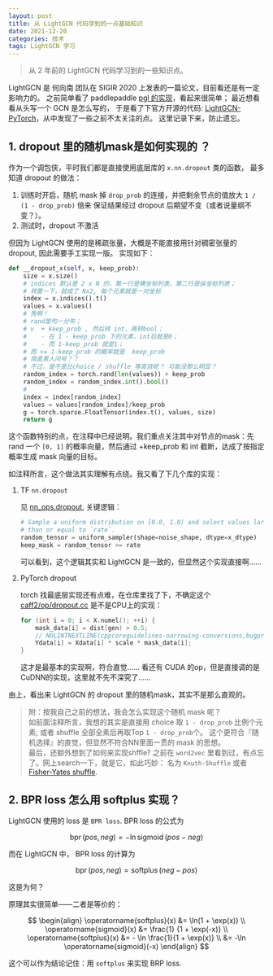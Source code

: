 ```yaml
---
layout: post
title: 从 LightGCN 代码学到的一点基础知识
date: 2021-12-20
categories: 技术 
tags: LightGCN 学习
---
```

> 从 2 年前的 LightGCN 代码学习到的一些知识点。

LightGCN 是 何向南 团队在 SIGIR 2020 上发表的一篇论文，目前看还是有一定影响力的。
之前简单看了 paddlepaddle [pgl 的实现](_1)，看起来很简单； 最近想看看从头写一个 GCN 是怎么写的，
于是看了下官方开源的代码: [LightGCN-PyTorch][_2]，从中发现了一些之前不太关注的点。
这里记录下来，防止遗忘。

## 1. dropout 里的随机mask是如何实现的 ？

作为一个调包侠，平时我们都是直接使用底层库的 `x.nn.dropout` 类的函数，
最多知道 dropout 的做法：

1. 训练时开启，随机 mask 掉 `drop_prob` 的连接，并把剩余节点的值放大 `1 / (1 - drop_prob)` 倍来
   保证结果经过 dropout 后期望不变（或者说量纲不变？）。
2. 测试时，dropout 不激活

但因为 LightGCN 使用的是稀疏张量，大概是不能直接用针对稠密张量的 dropout, 因此需要手工实现一版。
实现如下：

```python
def __dropout_x(self, x, keep_prob):
    size = x.size()
    # indices 默认是 2 x N 的，第一行是横坐标列表，第二行是纵坐标列表； 
    # 转置一下，就成了 Nx2, 每个元素就是一对坐标
    index = x.indices().t()
    values = x.values()
    # 秀啊！
    # rand是均一分布； 
    # v  + keep_prob , 然后转 int，再转bool； 
    #    - 在 1 - keep_prob 下的元素，int后就是0；
    #    - 而 1-keep_prob 就是1；
    # 而 >= 1-keep_prob 的概率就是  keep_prob
    # 简直黑人问号？？
    # 不过，是不是比choice / shuffle 等高效呢？ 可能没那么明显？
    random_index = torch.rand(len(values)) + keep_prob
    random_index = random_index.int().bool()
    # 
    index = index[random_index]
    values = values[random_index]/keep_prob
    g = torch.sparse.FloatTensor(index.t(), values, size)
    return g
```

这个函数特别的点，在注释中已经说明。我们重点关注其中对节点的mask：先 rand 一个 `[0, 1]`
的概率向量，然后通过 +keep_prob 和 int 截断，达成了按指定概率生成 mask 向量的目标。

如注释所言，这个做法其实理解有点绕。我又看了下几个库的实现：

1. TF `nn.dropout`
  
   见 [nn_ops.dropout][_tfdrop], 关键逻辑：

   ```python
   # Sample a uniform distribution on [0.0, 1.0) and select values larger
   # than or equal to `rate`.
   random_tensor = uniform_sampler(shape=noise_shape, dtype=x_dtype)
   keep_mask = random_tensor >= rate
   ```

    可以看到，这个逻辑其实和 LightGCN 是一致的，但显然这个实现直接啊……

2. PyTorch dropout

    torch 找最底层实现还有点难，在仓库里找了下，不确定这个 [caff2/op/dropout.cc][_torchdrop] 是不是CPU上的实现：
    
    ```c++
    for (int i = 0; i < X.numel(); ++i) {
        mask_data[i] = dist(gen) > 0.5;
        // NOLINTNEXTLINE(cppcoreguidelines-narrowing-conversions,bugprone-narrowing-conversions)
        Ydata[i] = Xdata[i] * scale * mask_data[i];
    }
    ```

    这才是最基本的实现啊，符合直觉…… 看还有 CUDA 的op，但是直接调的是 CuDNN的实现，这里就不先不深究了……

由上，看出来 LightGCN 的 dropout 里的随机mask，其实不是那么直观的。

> 附：按我自己之前的想法，我会怎么实现这个随机 mask 呢？  
如前面注释所言，我想的其实是直接用 choice 取 `1 - drop_prob` 比例个元素; 
或者 shuffle 全部全素后再取Top `1 - drop_prob`个。
这个更符合『随机选择』的直觉，但显然不符合NN里面一贯的 mask 的思想。  
最后，还额外想到了如何来实现shffle? 之前在 `word2vec` 里看到过，有点忘了。网上search一下，就是它，如此巧妙：
名为 `Knuth-Shuffle` 或者 [Fisher-Yates shuffle][_fisher_yates_shuffle].

## 2. BPR loss 怎么用 softplus 实现？

LightGCN 使用的 loss 是 `BPR loss`. BPR loss 的公式为 

$$ 
\operatorname{bpr}(pos, neg) = -\ln \operatorname{sigmoid}(pos - neg) 
$$

而在 LightGCN 中， BPR loss 的计算为 

$$
\operatorname{bpr}(pos, neg) = \operatorname{softplus}(neg - pos)
$$

这是为何？

原理其实很简单——二者是等价的： 

$$
\begin{align}
\operatorname{softplus}(x) &= \ln(1 + \exp(x)) \\
\operatorname{sigmoid}(x)  &= \frac{1} {1 + \exp(-x)} \\
\operatorname{softplus}(x) &= - \ln \frac{1}{1 + \exp(x)} \\
            &= -\ln \operatorname{sigmoid}(-x)
\end{align}
$$

这个可以作为结论记住：用 `softplus` 来实现 BRP loss.

[_1]: https://github.com/PaddlePaddle/PGL/blob/main/examples/lightgcn/model.py "LightGCN PGL impl"
[_2]: https://github.com/gusye1234/LightGCN-PyTorch "LightGCN-Pytorch 实现"
[_tfdrop]: https://github.com/tensorflow/tensorflow/blob/r2.7/tensorflow/python/ops/nn_ops.py#L5569 "TF dropout"
[_torchdrop]: https://github.com/pytorch/pytorch/blob/a9b0a921d592b328e7e80a436ef065dadda5f01b/caffe2/operators/dropout_op.cc "Torch dropout impl"
[_fisher_yates_shuffle]: https://en.wikipedia.org/wiki/Fisher%E2%80%93Yates_shuffle "fisher-yates shuffle"